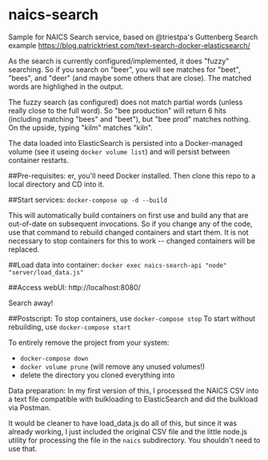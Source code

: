 # naics-search
Sample for NAICS Search service, based on @triestpa's Guttenberg Search example https://blog.patricktriest.com/text-search-docker-elasticsearch/

As the search is currently configured/implemented, it does "fuzzy" searching. So if you search on "beer", you will see matches for "beet", "bees", and "deer" (and maybe some others that are close). The matched words are highlighed in the output.

The fuzzy search (as configured) does not match partial words (unless really close to the full word). So "bee production" will return 6 hits (including matching "bees" and "beet"), but "bee prod" matches nothing. On the upside, typing "kilm" matches "kiln".

The data loaded into ElasticSearch is persisted into a Docker-managed volume (see it useing `docker volume list`) and will persist between container restarts.

##Pre-requisites:
er, you'll need Docker installed.
Then clone this repo to a local directory and CD into it.

##Start services:
`docker-compose up -d --build`

This will automatically build containers on first use and build any that are out-of-date on subsequent invocations. So if you change any of the code, use that command to rebuild changed containers and start them. It is not necessary to stop containers for this to work -- changed containers will be replaced.

##Load data into container:
`docker exec naics-search-api "node" "server/load_data.js"`

##Access webUI:
http://localhost:8080/

Search away!

##Postscript:
To stop containers, use `docker-compose stop`
To start without rebuilding, use `docker-compose start`

To entirely remove the project from your system:
- `docker-compose down`
- `docker volume prune` (will remove any unused volumes!)
- delete the directory you cloned everything into

Data preparation:
In my first version of this, I processed the NAICS CSV into a text file compatible with bulkloading to ElasticSearch and did the bulkload via Postman.

It would be cleaner to have load_data.js do all of this, but since it was already working, I just included the original CSV file and the little node.js utility for processing the file in the `naics` subdirectory. You shouldn't need to use that.

